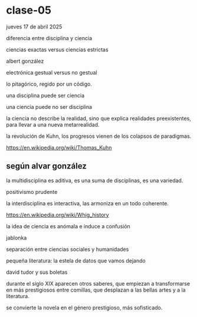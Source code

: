# clase-05

jueves 17 de abril 2025

diferencia entre disciplina y ciencia

ciencias exactas versus ciencias estrictas

albert gonzález

electrónica gestual versus no gestual

lo pitagórico, regido por un código.

una disciplina puede ser ciencia

una ciencia puede no ser disciplina

la ciencia no describe la realidad, sino que explica realidades preexistentes, para llevar a una nueva metarrealidad.

la revolución de Kuhn, los progresos vienen de los colapsos de paradigmas.

<https://en.wikipedia.org/wiki/Thomas_Kuhn>

## según alvar gonzález

la multidisciplina es aditiva, es una suma de disciplinas, es una variedad.

positivismo prudente

la interdisciplina es interactiva, las armoniza en un todo coherente.

<https://en.wikipedia.org/wiki/Whig_history>

la idea de ciencia es anómala e induce a confusión

jablonka

separación entre ciencias sociales y humanidades

pequeña literatura: la estela de datos que vamos dejando

david tudor y sus boletas

durante el siglo XIX aparecen otros saberes, que empiezan a transformarse en más prestigiosos entre comillas, que desplazan a las bellas artes y a la literatura.

se convierte la novela en el género prestigioso, más sofisticado.
